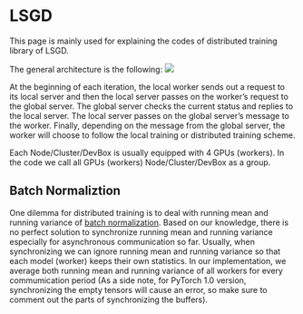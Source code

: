 # LSGD
This page is mainly used for explaining the codes of distributed training library of LSGD.

The general architecture is the following:
![](./dist_arch)

At the beginning of each iteration, the local worker sends out a request to its local server and
then the local server passes on the worker’s request to the global server. The global server checks the
current status and replies to the local server. The local server passes on the global server’s message
to the worker. Finally, depending on the message from the global server, the worker will choose to
follow the local training or distributed training scheme.

Each Node/Cluster/DevBox is usually equipped with 4 GPUs (workers). In the code we call all GPUs (workers) Node/Cluster/DevBox as a group.

## Batch Normaliztion
One dilemma for distributed training is to deal with running mean and running variance of [batch normalization](https://arxiv.org/abs/1502.03167). Based on our knowledge, there is no perfect solution to synchronize running mean and running variance especially for asynchronous communication so far. Usually, when synchronizing we can ignore running mean and running variance so that each model (worker) keeps their own statistics. In our implementation, we average both running mean and running variance of all workers for every commumication period (As a side note, for PyTorch 1.0 version, synchronizing the empty tensors will cause an error, so make sure to comment out the parts of synchronizing the buffers).
